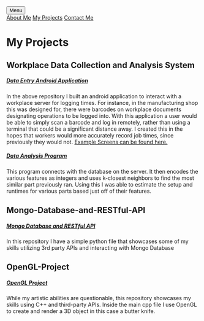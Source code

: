 <head>
    <meta charset="UTF-8">
    <link rel = "stylesheet"
          type = "text/css"
          href = "main.css" />
</head>

<div class="dropdown">
    <button class="projects">Menu</button>
    <div class="dropdown-content">
        <a href="https://diamondadam.github.io/">About Me</a>
        <a href="https://diamondadam.github.io/myprojects">My Projects</a>
        <a href="https://diamondadam.github.io/contact">Contact Me</a>
    </div>
</div>

# My Projects 
## Workplace Data Collection and Analysis System
##### [Data Entry Android Application](https://github.com/diamondadam/CustomTool)
In the above repository I built an android application to interact with a workplace server for logging times. For instance, in the manufacturing shop this was designed for, there were barcodes on workplace documents designating operations to be logged into. With this application a user would be able to simply scan a barcode and log in remotely, rather than using a terminal that could be a significant distance away. I created this in the hopes that workers would more accurately record job times, since previously they would not. [Example Screens can be found here.](https://diamondadam.github.io/samples)

##### [Data Analysis Program](https://github.com/diamondadam/DataAnalysis)
This program connects with the database on the server. It then encodes the various features as integers and uses k-closest neighbors to find the most similar part previously ran. Using this I was able to estimate the setup and runtimes for various parts based just off of their features.

## Mongo-Database-and-RESTful-API
##### [Mongo Database and RESTful API](https://github.com/diamondadam/Mongo-Database-and-RESTful-Api)
In this repository I have a simple python file that showcases some of my skills utilizing 3rd party APIs and interacting with Mongo Database

## OpenGL-Project
##### [OpenGL Project](https://github.com/diamondadam/OpenGL-Project)
While my artistic abilities are questionable, this repository showcases my skills using C++ and third-party APIs. Inside the main cpp file I use OpenGL to create and render a 3D object in this case a butter knife.
